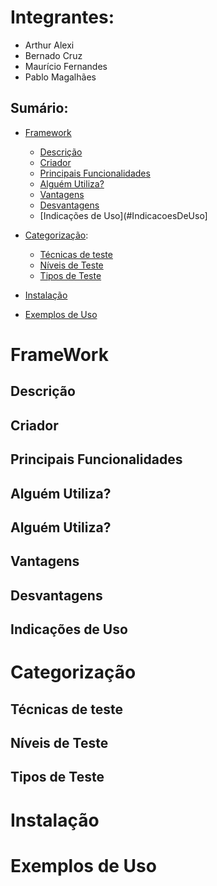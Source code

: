 # Integrantes:
* Arthur Alexi
* Bernado Cruz
* Maurício Fernandes
* Pablo Magalhães

## Sumário:
* [Framework](#Framework)
  
  * [Descrição](#Descricao)
  * [Criador](#Criador)
  * [Principais Funcionalidades](#PrincipaisFuncionalidades)
  * [Alguém Utiliza?](#AlguemUtiliza)
  * [Vantagens](#Vantagens)
  * [Desvantagens](#Desvantagens)
  * [Indicações de Uso](#IndicacoesDeUso]
    
* [Categorização](#Categorizacao):
  
  * [Técnicas de teste](#TecnicasDeTeste)
  * [Níveis de Teste](#NiveisDeTeste)
  * [Tipos de Teste](#TiposDeTeste)
    
* [Instalação](#Instalacao)
  
* [Exemplos de Uso](#ExemplosDeUso)

<a id="FrameWork"></a>
# FrameWork

<a id="Descricao"></a>
## Descrição

<a id="Criador"></a>
## Criador

<a id="PrincipaisFuncionalidades"></a>
## Principais Funcionalidades

<a id="AlguemUtiliza"></a>
## Alguém Utiliza?

<a id="AlguemUtiliza"></a>
## Alguém Utiliza?

<a id="Vantagens"></a>
## Vantagens

<a id="Desvantagens"></a>
## Desvantagens


<a id="IndicacoesDeUso"></a>
## Indicações de Uso

<a id="Categorizacao"></a>
# Categorização

<a id="TecnicasDeTeste"></a>
## Técnicas de teste

<a id="NiveisDeTeste"></a>
## Níveis de Teste

<a id="TiposDeTeste"></a>
## Tipos de Teste

<a id="Instalacao"></a>
# Instalação

<a id="ExemplosDeUso"></a>
# Exemplos de Uso


  
